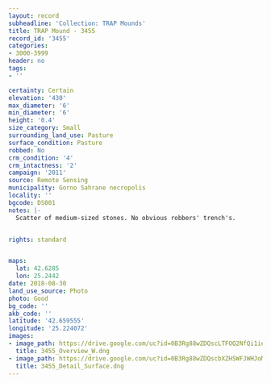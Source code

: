 ```yaml
---
layout: record
subheadline: 'Collection: TRAP Mounds'
title: TRAP Mound - 3455
record_id: '3455'
categories:
- 3000-3999
header: no
tags:
- ''

certainty: Certain
elevation: '430'
max_diameter: '6'
min_diameter: '6'
height: '0.4'
size_category: Small
surrounding_land_use: Pasture
surface_condition: Pasture
robbed: No
crm_condition: '4'
crm_intactness: '2'
campaign: '2011'
source: Remote Sensing
municipality: Gorno Sahrane necropolis
locality: ''
bgcode: DS001
notes: |-
  Scatter of medium-sized stones. No obvious robbers' trench's.


rights: standard


maps:
  lat: 42.6285
  lon: 25.2442
date: 2018-08-30
land_use_source: Photo
photo: Good
bg_code: ''
akb_code: ''
latitude: '42.659555'
longitude: '25.224072'
images:
- image_path: https://drive.google.com/uc?id=0B3Rg88wZDQscLTFOQ2NfQi1ieGc
  title: 3455_Overview_W.dng
- image_path: https://drive.google.com/uc?id=0B3Rg88wZDQscbXZHSWFJWHJoMlE
  title: 3455_Detail_Surface.dng
---
```

